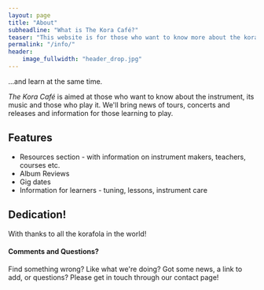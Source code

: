 ```yaml
---
layout: page
title: "About"
subheadline: "What is The Kora Café?"
teaser: "This website is for those who want to know more about the kora"
permalink: "/info/"
header:
    image_fullwidth: "header_drop.jpg"
---
```

...and learn at the same time.

*The Kora Café* is aimed at those who want to know about the instrument, its music and those who play it. We'll bring news of tours, concerts and releases and information for those learning to play.


## Features

* Resources section - with information on instrument makers, teachers, courses etc.
* Album Reviews
* Gig dates
* Information for learners - tuning, lessons, instrument care

## Dedication!

With thanks to all the korafola in the world! 

#### Comments and Questions?

Find something wrong? Like what we're doing? Got some news, a link to add, or questions?
Please get in touch through our contact page!

